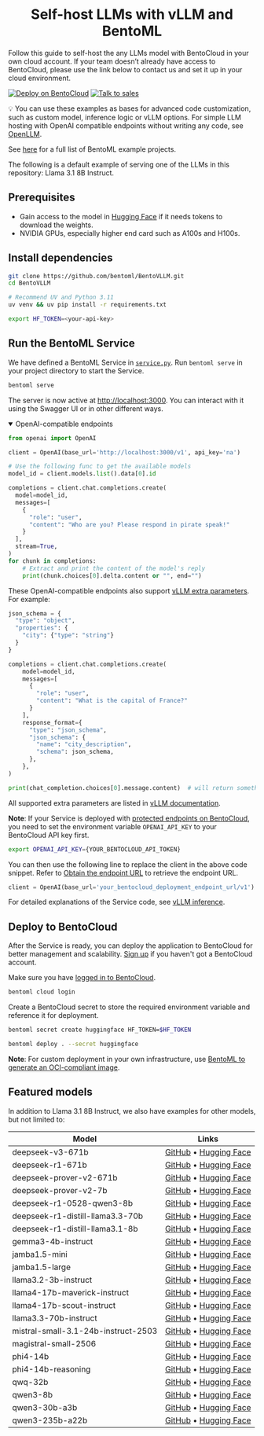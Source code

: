 <div align="center">
    <h1 align="center">Self-host LLMs with vLLM and BentoML</h1>
</div>

Follow this guide to self-host the any LLMs model with BentoCloud in your own cloud account. If your team doesn’t already have access to BentoCloud, please use the link below to contact us and set it up in your cloud environment.

[![Deploy on BentoCloud](https://img.shields.io/badge/Deploy_on_BentoCloud-d0bfff?style=for-the-badge)](https://cloud.bentoml.com/)
[![Talk to sales](https://img.shields.io/badge/Talk_to_sales-eefbe4?style=for-the-badge)](https://bentoml.com/contact)

💡 You can use these examples as bases for advanced code customization, such as custom model, inference logic or vLLM options. For simple LLM hosting with OpenAI compatible endpoints without writing any code, see [OpenLLM](https://github.com/bentoml/OpenLLM).

See [here](https://docs.bentoml.com/en/latest/examples/overview.html) for a full list of BentoML example projects.

The following is a default example of serving one of the LLMs in this repository: Llama 3.1 8B Instruct.

## Prerequisites

- Gain access to the model in [Hugging Face](https://huggingface.co) if it needs tokens to download the weights.
- NVIDIA GPUs, especially higher end card such as A100s and H100s.

## Install dependencies

```bash
git clone https://github.com/bentoml/BentoVLLM.git
cd BentoVLLM

# Recommend UV and Python 3.11
uv venv && uv pip install -r requirements.txt

export HF_TOKEN=<your-api-key>
```

## Run the BentoML Service

We have defined a BentoML Service in [`service.py`](/service.py). Run `bentoml serve` in your project directory to start the Service.

```bash
bentoml serve
```

The server is now active at [http://localhost:3000](http://localhost:3000/). You can interact with it using the Swagger UI or in other different ways.

<details open>

<summary>OpenAI-compatible endpoints</summary>

```python
from openai import OpenAI

client = OpenAI(base_url='http://localhost:3000/v1', api_key='na')

# Use the following func to get the available models
model_id = client.models.list().data[0].id

completions = client.chat.completions.create(
  model=model_id,
  messages=[
    {
      "role": "user",
      "content": "Who are you? Please respond in pirate speak!"
    }
  ],
  stream=True,
)
for chunk in completions:
    # Extract and print the content of the model's reply
    print(chunk.choices[0].delta.content or "", end="")
```

These OpenAI-compatible endpoints also support [vLLM extra parameters](https://docs.vllm.ai/en/latest/serving/openai_compatible_server.html#extra-parameters). For example:

```python
json_schema = {
  "type": "object",
  "properties": {
    "city": {"type": "string"}
  }
}

completions = client.chat.completions.create(
    model=model_id,
    messages=[
      {
        "role": "user",
        "content": "What is the capital of France?"
      }
    ],
    response_format={
      "type": "json_schema",
      "json_schema": {
        "name": "city_description",
        "schema": json_schema,
      },
    },
)

print(chat_completion.choices[0].message.content)  # will return something like: {"city": "Paris"}
```

All supported extra parameters are listed in [vLLM documentation](https://docs.vllm.ai/en/latest/serving/openai_compatible_server.html#extra-parameters).

**Note**: If your Service is deployed with [protected endpoints on BentoCloud](https://docs.bentoml.com/en/latest/bentocloud/how-tos/manage-access-token.html#access-protected-deployments), you need to set the environment variable `OPENAI_API_KEY` to your BentoCloud API key first.

```bash
export OPENAI_API_KEY={YOUR_BENTOCLOUD_API_TOKEN}
```

You can then use the following line to replace the client in the above code snippet. Refer to [Obtain the endpoint URL](https://docs.bentoml.com/en/latest/bentocloud/how-tos/call-deployment-endpoints.html#obtain-the-endpoint-url) to retrieve the endpoint URL.

```python
client = OpenAI(base_url='your_bentocloud_deployment_endpoint_url/v1')
```

</details>

For detailed explanations of the Service code, see [vLLM inference](https://docs.bentoml.org/en/latest/examples/vllm.html).

## Deploy to BentoCloud

After the Service is ready, you can deploy the application to BentoCloud for better management and scalability. [Sign up](https://www.bentoml.com/) if you haven't got a BentoCloud account.

Make sure you have [logged in to BentoCloud](https://docs.bentoml.com/en/latest/scale-with-bentocloud/manage-api-tokens.html).

```bash
bentoml cloud login
```

Create a BentoCloud secret to store the required environment variable and reference it for deployment.

```bash
bentoml secret create huggingface HF_TOKEN=$HF_TOKEN

bentoml deploy . --secret huggingface
```

**Note**: For custom deployment in your own infrastructure, use [BentoML to generate an OCI-compliant image](https://docs.bentoml.com/en/latest/get-started/packaging-for-deployment.html).

## Featured models

In addition to Llama 3.1 8B Instruct, we also have examples for other models, but not limited to:


| Model | Links |
|-------|-------|
| deepseek-v3-671b | [GitHub](https://github.com/bentoml/BentoVLLM/tree/main/deepseek-v3-671b.yaml) • [Hugging Face](https://huggingface.co/deepseek-ai/DeepSeek-V3-0324) |
| deepseek-r1-671b | [GitHub](https://github.com/bentoml/BentoVLLM/tree/main/deepseek-r1-671b.yaml) • [Hugging Face](https://huggingface.co/deepseek-ai/DeepSeek-R1-0528) |
| deepseek-prover-v2-671b | [GitHub](https://github.com/bentoml/BentoVLLM/tree/main/deepseek-prover-v2-671b.yaml) • [Hugging Face](https://huggingface.co/deepseek-ai/DeepSeek-Prover-V2-671B) |
| deepseek-prover-v2-7b | [GitHub](https://github.com/bentoml/BentoVLLM/tree/main/deepseek-prover-v2-7b.yaml) • [Hugging Face](https://huggingface.co/deepseek-ai/DeepSeek-Prover-V2-7B) |
| deepseek-r1-0528-qwen3-8b | [GitHub](https://github.com/bentoml/BentoVLLM/tree/main/deepseek-r1-0528-qwen3-8b.yaml) • [Hugging Face](https://huggingface.co/deepseek-ai/DeepSeek-R1-0528-Qwen3-8B) |
| deepseek-r1-distill-llama3.3-70b | [GitHub](https://github.com/bentoml/BentoVLLM/tree/main/deepseek-r1-distill-llama3.3-70b.yaml) • [Hugging Face](https://huggingface.co/deepseek-ai/DeepSeek-R1-Distill-Llama-70B) |
| deepseek-r1-distill-llama3.1-8b | [GitHub](https://github.com/bentoml/BentoVLLM/tree/main/deepseek-r1-distill-llama3.1-8b.yaml) • [Hugging Face](https://huggingface.co/deepseek-ai/DeepSeek-R1-Distill-Llama-8B) |
| gemma3-4b-instruct | [GitHub](https://github.com/bentoml/BentoVLLM/tree/main/gemma3-4b-instruct.yaml) • [Hugging Face](https://huggingface.co/google/gemma-3-4b-it) |
| jamba1.5-mini | [GitHub](https://github.com/bentoml/BentoVLLM/tree/main/jamba1.5-mini.yaml) • [Hugging Face](https://huggingface.co/ai21labs/AI21-Jamba-1.5-Mini) |
| jamba1.5-large | [GitHub](https://github.com/bentoml/BentoVLLM/tree/main/jamba1.5-large.yaml) • [Hugging Face](https://huggingface.co/ai21labs/AI21-Jamba-1.5-Large) |
| llama3.2-3b-instruct | [GitHub](https://github.com/bentoml/BentoVLLM/tree/main/llama3.2-3b-instruct.yaml) • [Hugging Face](https://huggingface.co/meta-llama/Llama-3.2-3B-Instruct) |
| llama4-17b-maverick-instruct | [GitHub](https://github.com/bentoml/BentoVLLM/tree/main/llama4-17b-maverick-instruct.yaml) • [Hugging Face](https://huggingface.co/meta-llama/Llama-4-Maverick-17B-128E-Instruct-FP8) |
| llama4-17b-scout-instruct | [GitHub](https://github.com/bentoml/BentoVLLM/tree/main/llama4-17b-scout-instruct.yaml) • [Hugging Face](https://huggingface.co/meta-llama/Llama-4-Scout-17B-16E-Instruct) |
| llama3.3-70b-instruct | [GitHub](https://github.com/bentoml/BentoVLLM/tree/main/llama3.3-70b-instruct.yaml) • [Hugging Face](https://huggingface.co/meta-llama/Llama-3.3-70B-Instruct) |
| mistral-small-3.1-24b-instruct-2503 | [GitHub](https://github.com/bentoml/BentoVLLM/tree/main/mistral-small-3.1-24b-instruct-2503.yaml) • [Hugging Face](https://huggingface.co/mistralai/Mistral-Small-3.1-24B-Instruct-2503) |
| magistral-small-2506 | [GitHub](https://github.com/bentoml/BentoVLLM/tree/main/magistral-small-2506.yaml) • [Hugging Face](https://huggingface.co/mistralai/Magistral-Small-2506) |
| phi4-14b | [GitHub](https://github.com/bentoml/BentoVLLM/tree/main/phi4-14b.yaml) • [Hugging Face](https://huggingface.co/microsoft/phi-4) |
| phi4-14b-reasoning | [GitHub](https://github.com/bentoml/BentoVLLM/tree/main/phi4-14b-reasoning.yaml) • [Hugging Face](https://huggingface.co/microsoft/Phi-4-reasoning) |
| qwq-32b | [GitHub](https://github.com/bentoml/BentoVLLM/tree/main/qwq-32b.yaml) • [Hugging Face](https://huggingface.co/Qwen/QwQ-32B) |
| qwen3-8b | [GitHub](https://github.com/bentoml/BentoVLLM/tree/main/qwen3-8b.yaml) • [Hugging Face](https://huggingface.co/Qwen/Qwen3-8B) |
| qwen3-30b-a3b | [GitHub](https://github.com/bentoml/BentoVLLM/tree/main/qwen3-30b-a3b.yaml) • [Hugging Face](https://huggingface.co/Qwen/Qwen3-30B-A3B) |
| qwen3-235b-a22b | [GitHub](https://github.com/bentoml/BentoVLLM/tree/main/qwen3-235b-a22b.yaml) • [Hugging Face](https://huggingface.co/Qwen/Qwen3-235B-A22B-FP8) |
